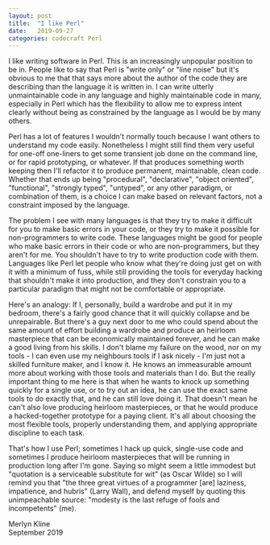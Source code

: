 ```yaml
---
layout: post
title:  "I like Perl"
date:   2019-09-27
categories: codecraft Perl
---
```

I like writing software in Perl. This is an increasingly unpopular position to be in. People like to say that Perl is "write only" or "line noise" but it's obvious to me that that says more about the author of the code they are describing than the language it is written in. I can write utterly unmaintainable code in any language and highly maintainable code in many, especially in Perl which has the flexibility to allow me to express intent clearly without being as constrained by the language as I would be by many others.

Perl has a lot of features I wouldn't normally touch because I want others to understand my code easily. Nonetheless I might still find them very useful for one-off one-liners to get some transient job done on the command line, or for rapid prototyping, or whatever. If that produces something worth keeping then I'll refactor it to produce permanent, maintainable, clean code. Whether that ends up being "procedural", "declarative", "object oriented", "functional", "strongly typed", "untyped", or any other paradigm, or combination of them, is a choice I can make based on relevant factors, not a constraint imposed by the language.

The problem I see with many languages is that they try to make it difficult for you to make basic errors in your code, or they try to make it possible for non-programmers to write code. These languages might be good for people who make basic errors in their code or who are non-programmers, but they aren't for me. You shouldn't have to try to write production code with them. Languages like Perl let people who know what they're doing just get on with it with a minimum of fuss, while still providing the tools for everyday hacking that shouldn't make it into production, and they don't constrain you to a particular paradigm that might not be comfortable or appropriate.

Here's an analogy: If I, personally, build a wardrobe and put it in my bedroom, there's a fairly good chance that it will quickly collapse and be unrepairable. But there's a guy next door to me who could spend about the same amount of effort building a wardrobe and produce an heirloom masterpiece that can be economically maintained forever, and he can make a good living from his skills. I don't blame my failure on the wood, nor on my tools - I can even use my neighbours tools if I ask nicely - I'm just not a skilled furniture maker, and I know it. He knows an immeasurable amount more about working with those tools and materials than I do. But the really important thing to me here is that when he wants to knock up something quickly for a single use, or to try out an idea, he can use the exact same tools to do exactly that, and he can still love doing it. That doesn't mean he can't also love producing heirloom masterpieces, or that he would produce a hacked-together prototype for a paying client. It's all about choosing the most flexible tools, properly understanding them, and applying appropriate discipline to each task.

That's how I use Perl; sometimes I hack up quick, single-use code and sometimes I produce heirloom masterpieces that will be running in production long after I'm gone. Saying so might seem a little immodest but "quotation is a serviceable substitute for wit" (as Oscar Wilde) so I will remind you that "the three great virtues of a programmer [are] laziness, impatience, and hubris" (Larry Wall), and defend myself by quoting this unimpeachable source: "modesty is the last refuge of fools and incompetents" (me).

Merlyn Kline  
September 2019
